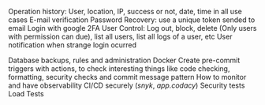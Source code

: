 Operation history: User, location, IP, success or not, date, time in all use cases
E-mail verification
Password Recovery: use a unique token sended to email
Login with google
2FA
User Control: Log out, block, delete (Only users with permission can due), list all users, list all logs of a user, etc
User notification when strange login ocurred

Database backups, rules and administration
Docker
Create pre-commit triggers with actions, to check interesting things like code checking, formatting, security checks and commit message pattern
How to monitor and have observability
CI/CD securely (_snyk_, _app.codacy_)
Security tests
Load Tests

